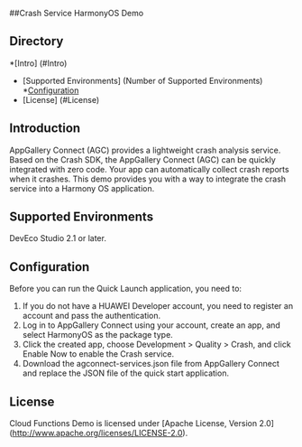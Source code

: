 ##Crash Service HarmonyOS Demo


## Directory

*[Intro] (#Intro)
* [Supported Environments] (Number of Supported Environments)
*[Configuration](#Configuration)
* [License] (#License)


## Introduction
AppGallery Connect (AGC) provides a lightweight crash analysis service. Based on the Crash SDK, the AppGallery Connect (AGC) can be quickly integrated with zero code. Your app can automatically collect crash reports when it crashes. This demo provides you with a way to integrate the crash service into a Harmony OS application.

## Supported Environments
DevEco Studio 2.1 or later.

## Configuration
Before you can run the Quick Launch application, you need to:

1. If you do not have a HUAWEI Developer account, you need to register an account and pass the authentication.
2. Log in to AppGallery Connect using your account, create an app, and select HarmonyOS as the package type.
3. Click the created app, choose Development > Quality > Crash, and click Enable Now to enable the Crash service.
4. Download the agconnect-services.json file from AppGallery Connect and replace the JSON file of the quick start application.

## License
Cloud Functions Demo is licensed under [Apache License, Version 2.0] (http://www.apache.org/licenses/LICENSE-2.0).